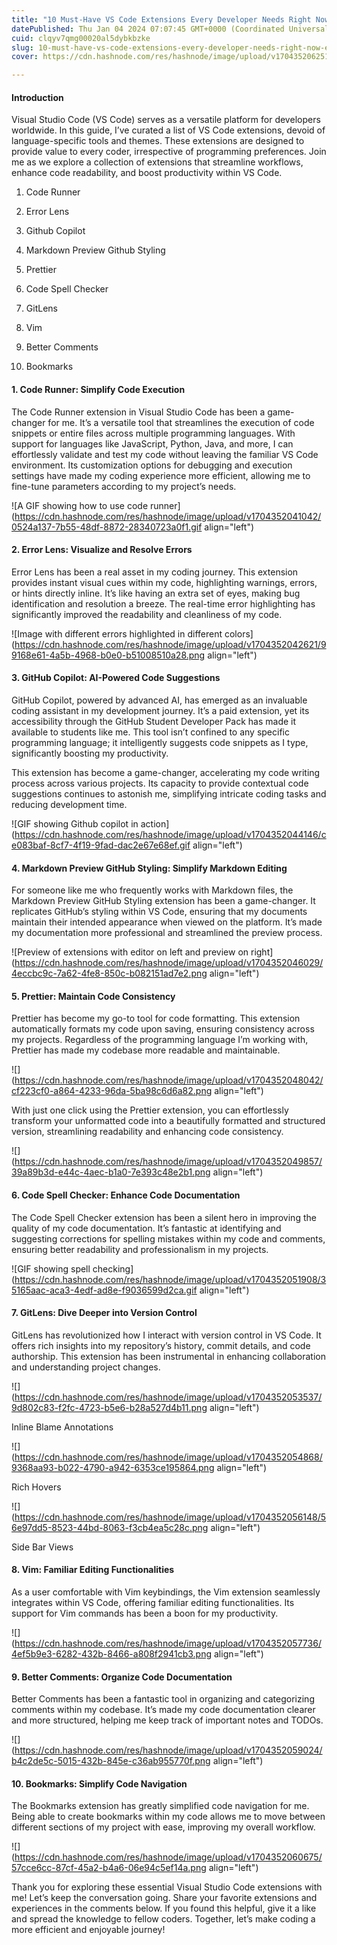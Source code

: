 ```yaml
---
title: "10 Must-Have VS Code Extensions Every Developer Needs Right Now!"
datePublished: Thu Jan 04 2024 07:07:45 GMT+0000 (Coordinated Universal Time)
cuid: clqyv7qmg00020al5dybkbzke
slug: 10-must-have-vs-code-extensions-every-developer-needs-right-now-e9fd0f26bce2
cover: https://cdn.hashnode.com/res/hashnode/image/upload/v1704352062516/d0ae9405-d22f-42e9-889d-5592e2d61a42.jpeg

---
```


#### **Introduction**

Visual Studio Code (VS Code) serves as a versatile platform for developers worldwide. In this guide, I’ve curated a list of VS Code extensions, devoid of language-specific tools and themes. These extensions are designed to provide value to every coder, irrespective of programming preferences. Join me as we explore a collection of extensions that streamline workflows, enhance code readability, and boost productivity within VS Code.

1. Code Runner
    
2. Error Lens
    
3. Github Copilot
    
4. Markdown Preview Github Styling
    
5. Prettier
    
6. Code Spell Checker
    
7. GitLens
    
8. Vim
    
9. Better Comments
    
10. Bookmarks
    

#### 1\. Code Runner: Simplify Code Execution

The Code Runner extension in Visual Studio Code has been a game-changer for me. It’s a versatile tool that streamlines the execution of code snippets or entire files across multiple programming languages. With support for languages like JavaScript, Python, Java, and more, I can effortlessly validate and test my code without leaving the familiar VS Code environment. Its customization options for debugging and execution settings have made my coding experience more efficient, allowing me to fine-tune parameters according to my project’s needs.

![A GIF showing how to use code runner](https://cdn.hashnode.com/res/hashnode/image/upload/v1704352041042/0524a137-7b55-48df-8872-28340723a0f1.gif align="left")

#### 2\. Error Lens: Visualize and Resolve Errors

Error Lens has been a real asset in my coding journey. This extension provides instant visual cues within my code, highlighting warnings, errors, or hints directly inline. It’s like having an extra set of eyes, making bug identification and resolution a breeze. The real-time error highlighting has significantly improved the readability and cleanliness of my code.

![Image with different errors highlighted in different colors](https://cdn.hashnode.com/res/hashnode/image/upload/v1704352042621/99168e61-4a5b-4968-b0e0-b51008510a28.png align="left")

#### 3\. GitHub Copilot: AI-Powered Code Suggestions

GitHub Copilot, powered by advanced AI, has emerged as an invaluable coding assistant in my development journey. It’s a paid extension, yet its accessibility through the GitHub Student Developer Pack has made it available to students like me. This tool isn’t confined to any specific programming language; it intelligently suggests code snippets as I type, significantly boosting my productivity.

This extension has become a game-changer, accelerating my code writing process across various projects. Its capacity to provide contextual code suggestions continues to astonish me, simplifying intricate coding tasks and reducing development time.

![GIF showing Github copilot in action](https://cdn.hashnode.com/res/hashnode/image/upload/v1704352044146/ce083baf-8cf7-4f19-9fad-dac2e67e68ef.gif align="left")

#### 4\. Markdown Preview GitHub Styling: Simplify Markdown Editing

For someone like me who frequently works with Markdown files, the Markdown Preview GitHub Styling extension has been a game-changer. It replicates GitHub’s styling within VS Code, ensuring that my documents maintain their intended appearance when viewed on the platform. It’s made my documentation more professional and streamlined the preview process.

![Preview of extensions with editor on left and preview on right](https://cdn.hashnode.com/res/hashnode/image/upload/v1704352046029/4eccbc9c-7a62-4fe8-850c-b082151ad7e2.png align="left")

#### 5\. Prettier: Maintain Code Consistency

Prettier has become my go-to tool for code formatting. This extension automatically formats my code upon saving, ensuring consistency across my projects. Regardless of the programming language I’m working with, Prettier has made my codebase more readable and maintainable.

![](https://cdn.hashnode.com/res/hashnode/image/upload/v1704352048042/cf223cf0-a864-4233-96da-5ba98c6d6a82.png align="left")

With just one click using the Prettier extension, you can effortlessly transform your unformatted code into a beautifully formatted and structured version, streamlining readability and enhancing code consistency.

![](https://cdn.hashnode.com/res/hashnode/image/upload/v1704352049857/39a89b3d-e44c-4aec-b1a0-7e393c48e2b1.png align="left")

#### 6\. Code Spell Checker: Enhance Code Documentation

The Code Spell Checker extension has been a silent hero in improving the quality of my code documentation. It’s fantastic at identifying and suggesting corrections for spelling mistakes within my code and comments, ensuring better readability and professionalism in my projects.

![GIF showing spell checking](https://cdn.hashnode.com/res/hashnode/image/upload/v1704352051908/35165aac-aca3-4edf-ad8e-f9036599d2ca.gif align="left")

#### 7\. GitLens: Dive Deeper into Version Control

GitLens has revolutionized how I interact with version control in VS Code. It offers rich insights into my repository’s history, commit details, and code authorship. This extension has been instrumental in enhancing collaboration and understanding project changes.

![](https://cdn.hashnode.com/res/hashnode/image/upload/v1704352053537/9d802c83-f2fc-4723-b5e6-b28a527d4b11.png align="left")

Inline Blame Annotations

![](https://cdn.hashnode.com/res/hashnode/image/upload/v1704352054868/9368aa93-b022-4790-a942-6353ce195864.png align="left")

Rich Hovers

![](https://cdn.hashnode.com/res/hashnode/image/upload/v1704352056148/56e97dd5-8523-44bd-8063-f3cb4ea5c28c.png align="left")

Side Bar Views

#### 8\. Vim: Familiar Editing Functionalities

As a user comfortable with Vim keybindings, the Vim extension seamlessly integrates within VS Code, offering familiar editing functionalities. Its support for Vim commands has been a boon for my productivity.

![](https://cdn.hashnode.com/res/hashnode/image/upload/v1704352057736/4ef5b9e3-6282-432b-8466-a808f2941cb3.png align="left")

#### 9\. Better Comments: Organize Code Documentation

Better Comments has been a fantastic tool in organizing and categorizing comments within my codebase. It’s made my code documentation clearer and more structured, helping me keep track of important notes and TODOs.

![](https://cdn.hashnode.com/res/hashnode/image/upload/v1704352059024/b4c2de5c-5015-432b-845e-c36ab955770f.png align="left")

#### 10\. Bookmarks: Simplify Code Navigation

The Bookmarks extension has greatly simplified code navigation for me. Being able to create bookmarks within my code allows me to move between different sections of my project with ease, improving my overall workflow.

![](https://cdn.hashnode.com/res/hashnode/image/upload/v1704352060675/57cce6cc-87cf-45a2-b4a6-06e94c5ef14a.png align="left")

Thank you for exploring these essential Visual Studio Code extensions with me! Let’s keep the conversation going. Share your favorite extensions and experiences in the comments below. If you found this helpful, give it a like and spread the knowledge to fellow coders. Together, let’s make coding a more efficient and enjoyable journey!